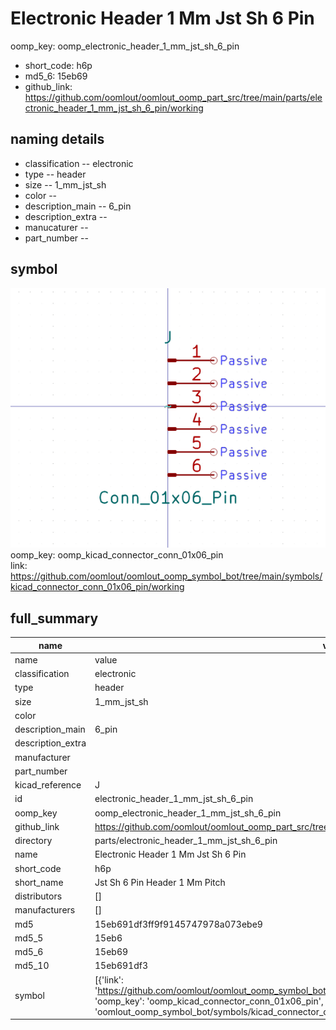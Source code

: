 # Electronic Header 1 Mm Jst Sh 6 Pin
oomp_key: oomp_electronic_header_1_mm_jst_sh_6_pin 

  
* short_code: h6p
* md5_6: 15eb69  
* github_link: https://github.com/oomlout/oomlout_oomp_part_src/tree/main/parts/electronic_header_1_mm_jst_sh_6_pin/working  
## naming details
* classification -- electronic
* type -- header
* size -- 1_mm_jst_sh
* color -- 
* description_main -- 6_pin
* description_extra -- 
* manucaturer -- 
* part_number -- 



## symbol

![](symbol/0/working/working_600.png)  
oomp_key: oomp_kicad_connector_conn_01x06_pin  
link: https://github.com/oomlout/oomlout_oomp_symbol_bot/tree/main/symbols/kicad_connector_conn_01x06_pin/working  


## full_summary
| name | value | 
| --- | --- | 
| name | value | 
| classification | electronic | 
| type | header | 
| size | 1_mm_jst_sh | 
| color |  | 
| description_main | 6_pin | 
| description_extra |  | 
| manufacturer |  | 
| part_number |  | 
| kicad_reference | J | 
| id | electronic_header_1_mm_jst_sh_6_pin | 
| oomp_key | oomp_electronic_header_1_mm_jst_sh_6_pin | 
| github_link | https://github.com/oomlout/oomlout_oomp_part_src/tree/main/parts/electronic_header_1_mm_jst_sh_6_pin/working | 
| directory | parts/electronic_header_1_mm_jst_sh_6_pin | 
| name | Electronic Header 1 Mm Jst Sh 6 Pin | 
| short_code | h6p | 
| short_name | Jst Sh 6 Pin Header 1 Mm Pitch | 
| distributors | [] | 
| manufacturers | [] | 
| md5 | 15eb691df3ff9f9145747978a073ebe9 | 
| md5_5 | 15eb6 | 
| md5_6 | 15eb69 | 
| md5_10 | 15eb691df3 | 
| symbol | [{'link': 'https://github.com/oomlout/oomlout_oomp_symbol_bot/tree/main/symbols/kicad_connector_conn_01x06_pin', 'oomp_key': 'oomp_kicad_connector_conn_01x06_pin', 'directory': 'oomlout_oomp_symbol_bot/symbols/kicad_connector_conn_01x06_pin//working/working.kicad_sym'}] | 
